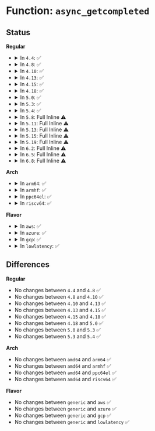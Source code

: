 # Function: <code>async_getcompleted</code>

## Status
<b>Regular</b>
<ul>
<li>
<details>
<summary>In <code>4.4</code>: ✅</summary>

```c
struct async *async_getcompleted(struct usb_dev_state *ps);
```

**Collision:** Unique Static

**Inline:** No

**Transformation:** False

**Instances:**

```
In drivers/usb/core/devio.c (ffffffff81619680)
Location: drivers/usb/core/devio.c:328
Inline: False
Direct callers:
  - drivers/usb/core/devio.c:reap_as
  - drivers/usb/core/devio.c:usbdev_release
  - drivers/usb/core/devio.c:usbdev_release
  - drivers/usb/core/devio.c:usbdev_do_ioctl
  - drivers/usb/core/devio.c:usbdev_do_ioctl
```
**Symbols:**

```
ffffffff81619680-ffffffff816196d8: async_getcompleted (STB_LOCAL)
```
</details>
</li>
<li>
<details>
<summary>In <code>4.8</code>: ✅</summary>

```c
struct async *async_getcompleted(struct usb_dev_state *ps);
```

**Collision:** Unique Static

**Inline:** No

**Transformation:** False

**Instances:**

```
In drivers/usb/core/devio.c (ffffffff81679880)
Location: drivers/usb/core/devio.c:436
Inline: False
Direct callers:
  - drivers/usb/core/devio.c:usbdev_do_ioctl
  - drivers/usb/core/devio.c:usbdev_do_ioctl
  - drivers/usb/core/devio.c:reap_as
  - drivers/usb/core/devio.c:usbdev_release
```
**Symbols:**

```
ffffffff81679880-ffffffff816798db: async_getcompleted (STB_LOCAL)
```
</details>
</li>
<li>
<details>
<summary>In <code>4.10</code>: ✅</summary>

```c
struct async *async_getcompleted(struct usb_dev_state *ps);
```

**Collision:** Unique Static

**Inline:** No

**Transformation:** False

**Instances:**

```
In drivers/usb/core/devio.c (ffffffff816a7560)
Location: drivers/usb/core/devio.c:436
Inline: False
Direct callers:
  - drivers/usb/core/devio.c:usbdev_do_ioctl
  - drivers/usb/core/devio.c:usbdev_do_ioctl
  - drivers/usb/core/devio.c:reap_as
  - drivers/usb/core/devio.c:usbdev_release
```
**Symbols:**

```
ffffffff816a7560-ffffffff816a75bb: async_getcompleted (STB_LOCAL)
```
</details>
</li>
<li>
<details>
<summary>In <code>4.13</code>: ✅</summary>

```c
struct async *async_getcompleted(struct usb_dev_state *ps);
```

**Collision:** Unique Static

**Inline:** No

**Transformation:** False

**Instances:**

```
In drivers/usb/core/devio.c (ffffffff816bc8a0)
Location: drivers/usb/core/devio.c:430
Inline: False
Direct callers:
  - drivers/usb/core/devio.c:usbdev_do_ioctl
  - drivers/usb/core/devio.c:usbdev_do_ioctl
  - drivers/usb/core/devio.c:reap_as
  - drivers/usb/core/devio.c:usbdev_release
```
**Symbols:**

```
ffffffff816bc8a0-ffffffff816bc8f8: async_getcompleted (STB_LOCAL)
```
</details>
</li>
<li>
<details>
<summary>In <code>4.15</code>: ✅</summary>

```c
struct async *async_getcompleted(struct usb_dev_state *ps);
```

**Collision:** Unique Static

**Inline:** No

**Transformation:** False

**Instances:**

```
In drivers/usb/core/devio.c (ffffffff81728270)
Location: drivers/usb/core/devio.c:420
Inline: False
Direct callers:
  - drivers/usb/core/devio.c:usbdev_do_ioctl
  - drivers/usb/core/devio.c:usbdev_do_ioctl
  - drivers/usb/core/devio.c:reap_as
  - drivers/usb/core/devio.c:usbdev_release
```
**Symbols:**

```
ffffffff81728270-ffffffff817282c8: async_getcompleted (STB_LOCAL)
```
</details>
</li>
<li>
<details>
<summary>In <code>4.18</code>: ✅</summary>

```c
struct async *async_getcompleted(struct usb_dev_state *ps);
```

**Collision:** Unique Static

**Inline:** No

**Transformation:** False

**Instances:**

```
In drivers/usb/core/devio.c (ffffffff817670c0)
Location: drivers/usb/core/devio.c:418
Inline: False
Direct callers:
  - drivers/usb/core/devio.c:usbdev_do_ioctl
  - drivers/usb/core/devio.c:usbdev_do_ioctl
  - drivers/usb/core/devio.c:reap_as
  - drivers/usb/core/devio.c:usbdev_release
```
**Symbols:**

```
ffffffff817670c0-ffffffff81767118: async_getcompleted (STB_LOCAL)
```
</details>
</li>
<li>
<details>
<summary>In <code>5.0</code>: ✅</summary>

```c
struct async *async_getcompleted(struct usb_dev_state *ps);
```

**Collision:** Unique Static

**Inline:** No

**Transformation:** False

**Instances:**

```
In drivers/usb/core/devio.c (ffffffff8178b640)
Location: drivers/usb/core/devio.c:418
Inline: False
Direct callers:
  - drivers/usb/core/devio.c:usbdev_do_ioctl
  - drivers/usb/core/devio.c:usbdev_do_ioctl
  - drivers/usb/core/devio.c:reap_as
  - drivers/usb/core/devio.c:usbdev_release
  - drivers/usb/core/devio.c:usbdev_release
```
**Symbols:**

```
ffffffff8178b640-ffffffff8178b698: async_getcompleted (STB_LOCAL)
```
</details>
</li>
<li>
<details>
<summary>In <code>5.3</code>: ✅</summary>

```c
struct async *async_getcompleted(struct usb_dev_state *ps);
```

**Collision:** Unique Static

**Inline:** No

**Transformation:** False

**Instances:**

```
In drivers/usb/core/devio.c (ffffffff817c9c60)
Location: drivers/usb/core/devio.c:416
Inline: False
Direct callers:
  - drivers/usb/core/devio.c:usbdev_do_ioctl
  - drivers/usb/core/devio.c:usbdev_do_ioctl
  - drivers/usb/core/devio.c:reap_as
  - drivers/usb/core/devio.c:usbdev_release
  - drivers/usb/core/devio.c:usbdev_release
```
**Symbols:**

```
ffffffff817c9c60-ffffffff817c9cc2: async_getcompleted (STB_LOCAL)
```
</details>
</li>
<li>
<details>
<summary>In <code>5.4</code>: ✅</summary>

```c
struct async *async_getcompleted(struct usb_dev_state *ps);
```

**Collision:** Unique Static

**Inline:** No

**Transformation:** False

**Instances:**

```
In drivers/usb/core/devio.c (ffffffff817fa7a0)
Location: drivers/usb/core/devio.c:428
Inline: False
Direct callers:
  - drivers/usb/core/devio.c:usbdev_do_ioctl
  - drivers/usb/core/devio.c:usbdev_do_ioctl
  - drivers/usb/core/devio.c:reap_as
  - drivers/usb/core/devio.c:usbdev_release
  - drivers/usb/core/devio.c:usbdev_release
```
**Symbols:**

```
ffffffff817fa7a0-ffffffff817fa802: async_getcompleted (STB_LOCAL)
```
</details>
</li>
<li>
<details>
<summary>In <code>5.8</code>: Full Inline ⚠️</summary>

**Collision:** Unique Static

**Inline:** Full

**Transformation:** False

**Instances:**

```
In drivers/usb/core/devio.c (ffffffff818ce2b6)
Location: drivers/usb/core/devio.c:437
Inline: True
Inline callers:
  - drivers/usb/core/devio.c:usbdev_do_ioctl
  - drivers/usb/core/devio.c:usbdev_do_ioctl
  - drivers/usb/core/devio.c:reap_as
  - drivers/usb/core/devio.c:usbdev_release
  - drivers/usb/core/devio.c:usbdev_release
```
</details>
</li>
<li>
<details>
<summary>In <code>5.11</code>: Full Inline ⚠️</summary>

**Collision:** Unique Static

**Inline:** Full

**Transformation:** False

**Instances:**

```
In drivers/usb/core/devio.c (ffffffff818d9225)
Location: drivers/usb/core/devio.c:437
Inline: True
Inline callers:
  - drivers/usb/core/devio.c:usbdev_do_ioctl
  - drivers/usb/core/devio.c:usbdev_do_ioctl
  - drivers/usb/core/devio.c:reap_as
  - drivers/usb/core/devio.c:usbdev_release
  - drivers/usb/core/devio.c:usbdev_release
```
</details>
</li>
<li>
<details>
<summary>In <code>5.13</code>: Full Inline ⚠️</summary>

**Collision:** Unique Static

**Inline:** Full

**Transformation:** False

**Instances:**

```
In drivers/usb/core/devio.c (ffffffff818bc3ab)
Location: drivers/usb/core/devio.c:437
Inline: True
Inline callers:
  - drivers/usb/core/devio.c:usbdev_do_ioctl
  - drivers/usb/core/devio.c:usbdev_do_ioctl
  - drivers/usb/core/devio.c:reap_as
  - drivers/usb/core/devio.c:usbdev_release
  - drivers/usb/core/devio.c:usbdev_release
```
</details>
</li>
<li>
<details>
<summary>In <code>5.15</code>: Full Inline ⚠️</summary>

**Collision:** Unique Static

**Inline:** Full

**Transformation:** False

**Instances:**

```
In drivers/usb/core/devio.c (ffffffff81952371)
Location: drivers/usb/core/devio.c:438
Inline: True
Inline callers:
  - drivers/usb/core/devio.c:usbdev_do_ioctl
  - drivers/usb/core/devio.c:usbdev_do_ioctl
  - drivers/usb/core/devio.c:reap_as
  - drivers/usb/core/devio.c:usbdev_release
  - drivers/usb/core/devio.c:usbdev_release
```
</details>
</li>
<li>
<details>
<summary>In <code>5.19</code>: Full Inline ⚠️</summary>

**Collision:** Unique Static

**Inline:** Full

**Transformation:** False

**Instances:**

```
In drivers/usb/core/devio.c (ffffffff81aaba0f)
Location: drivers/usb/core/devio.c:450
Inline: True
Inline callers:
  - drivers/usb/core/devio.c:usbdev_do_ioctl
  - drivers/usb/core/devio.c:usbdev_do_ioctl
  - drivers/usb/core/devio.c:reap_as
  - drivers/usb/core/devio.c:usbdev_release
  - drivers/usb/core/devio.c:usbdev_release
```
</details>
</li>
<li>
<details>
<summary>In <code>6.2</code>: Full Inline ⚠️</summary>

**Collision:** Unique Static

**Inline:** Full

**Transformation:** False

**Instances:**

```
In drivers/usb/core/devio.c (ffffffff81c32eef)
Location: drivers/usb/core/devio.c:450
Inline: True
Inline callers:
  - drivers/usb/core/devio.c:usbdev_do_ioctl
  - drivers/usb/core/devio.c:usbdev_do_ioctl
  - drivers/usb/core/devio.c:reap_as
  - drivers/usb/core/devio.c:usbdev_release
  - drivers/usb/core/devio.c:usbdev_release
```
</details>
</li>
<li>
<details>
<summary>In <code>6.5</code>: Full Inline ⚠️</summary>

**Collision:** Unique Static

**Inline:** Full

**Transformation:** False

**Instances:**

```
In drivers/usb/core/devio.c (ffffffff81c9a1c9)
Location: drivers/usb/core/devio.c:457
Inline: True
Inline callers:
  - drivers/usb/core/devio.c:usbdev_do_ioctl
  - drivers/usb/core/devio.c:usbdev_do_ioctl
  - drivers/usb/core/devio.c:reap_as
  - drivers/usb/core/devio.c:usbdev_release
  - drivers/usb/core/devio.c:usbdev_release
```
</details>
</li>
<li>
<details>
<summary>In <code>6.8</code>: Full Inline ⚠️</summary>

**Collision:** Unique Static

**Inline:** Full

**Transformation:** False

**Instances:**

```
In drivers/usb/core/devio.c (ffffffff81d4ed99)
Location: drivers/usb/core/devio.c:457
Inline: True
Inline callers:
  - drivers/usb/core/devio.c:usbdev_do_ioctl
  - drivers/usb/core/devio.c:usbdev_do_ioctl
  - drivers/usb/core/devio.c:reap_as
  - drivers/usb/core/devio.c:usbdev_release
  - drivers/usb/core/devio.c:usbdev_release
```
</details>
</li>
</ul>
<b>Arch</b>
<ul>
<li>
<details>
<summary>In <code>arm64</code>: ✅</summary>

```c
struct async *async_getcompleted(struct usb_dev_state *ps);
```

**Collision:** Unique Static

**Inline:** No

**Transformation:** False

**Instances:**

```
In drivers/usb/core/devio.c (ffff800010a2c530)
Location: drivers/usb/core/devio.c:428
Inline: False
Direct callers:
  - drivers/usb/core/devio.c:usbdev_do_ioctl
  - drivers/usb/core/devio.c:usbdev_do_ioctl
  - drivers/usb/core/devio.c:reap_as
  - drivers/usb/core/devio.c:usbdev_release
  - drivers/usb/core/devio.c:usbdev_release
```
**Symbols:**

```
ffff800010a2c530-ffff800010a2c60c: async_getcompleted (STB_LOCAL)
```
</details>
</li>
<li>
<details>
<summary>In <code>armhf</code>: ✅</summary>

```c
struct async *async_getcompleted(struct usb_dev_state *ps);
```

**Collision:** Unique Static

**Inline:** No

**Transformation:** False

**Instances:**

```
In drivers/usb/core/devio.c (c0b01744)
Location: drivers/usb/core/devio.c:428
Inline: False
Direct callers:
  - drivers/usb/core/devio.c:usbdev_do_ioctl
  - drivers/usb/core/devio.c:usbdev_do_ioctl
  - drivers/usb/core/devio.c:usbdev_release
  - drivers/usb/core/devio.c:usbdev_release
```
**Symbols:**

```
c0b01744-c0b017a4: async_getcompleted (STB_LOCAL)
```
</details>
</li>
<li>
<details>
<summary>In <code>ppc64el</code>: ✅</summary>

```c
struct async *async_getcompleted(struct usb_dev_state *ps);
```

**Collision:** Unique Static

**Inline:** No

**Transformation:** False

**Instances:**

```
In drivers/usb/core/devio.c (c000000000ae8ed0)
Location: drivers/usb/core/devio.c:428
Inline: False
Direct callers:
  - drivers/usb/core/devio.c:usbdev_do_ioctl
  - drivers/usb/core/devio.c:usbdev_do_ioctl
  - drivers/usb/core/devio.c:reap_as
  - drivers/usb/core/devio.c:usbdev_release
  - drivers/usb/core/devio.c:usbdev_release
```
**Symbols:**

```
c000000000ae8ed0-c000000000ae8f8c: async_getcompleted (STB_LOCAL)
```
</details>
</li>
<li>
<details>
<summary>In <code>riscv64</code>: ✅</summary>

```c
struct async *async_getcompleted(struct usb_dev_state *ps);
```

**Collision:** Unique Static

**Inline:** No

**Transformation:** False

**Instances:**

```
In drivers/usb/core/devio.c (ffffffe00064d136)
Location: drivers/usb/core/devio.c:428
Inline: False
Direct callers:
  - drivers/usb/core/devio.c:usbdev_do_ioctl
  - drivers/usb/core/devio.c:usbdev_do_ioctl
  - drivers/usb/core/devio.c:usbdev_release
```
**Symbols:**

```
ffffffe00064d136-ffffffe00064d192: async_getcompleted (STB_LOCAL)
```
</details>
</li>
</ul>
<b>Flavor</b>
<ul>
<li>
<details>
<summary>In <code>aws</code>: ✅</summary>

```c
struct async *async_getcompleted(struct usb_dev_state *ps);
```

**Collision:** Unique Static

**Inline:** No

**Transformation:** False

**Instances:**

```
In drivers/usb/core/devio.c (ffffffff817b2b80)
Location: drivers/usb/core/devio.c:428
Inline: False
Direct callers:
  - drivers/usb/core/devio.c:usbdev_do_ioctl
  - drivers/usb/core/devio.c:usbdev_do_ioctl
  - drivers/usb/core/devio.c:reap_as
  - drivers/usb/core/devio.c:usbdev_release
  - drivers/usb/core/devio.c:usbdev_release
```
**Symbols:**

```
ffffffff817b2b80-ffffffff817b2be2: async_getcompleted (STB_LOCAL)
```
</details>
</li>
<li>
<details>
<summary>In <code>azure</code>: ✅</summary>

```c
struct async *async_getcompleted(struct usb_dev_state *ps);
```

**Collision:** Unique Static

**Inline:** No

**Transformation:** False

**Instances:**

```
In drivers/usb/core/devio.c (ffffffff817a45b0)
Location: drivers/usb/core/devio.c:428
Inline: False
Direct callers:
  - drivers/usb/core/devio.c:usbdev_do_ioctl
  - drivers/usb/core/devio.c:usbdev_do_ioctl
  - drivers/usb/core/devio.c:reap_as
  - drivers/usb/core/devio.c:usbdev_release
  - drivers/usb/core/devio.c:usbdev_release
```
**Symbols:**

```
ffffffff817a45b0-ffffffff817a4612: async_getcompleted (STB_LOCAL)
```
</details>
</li>
<li>
<details>
<summary>In <code>gcp</code>: ✅</summary>

```c
struct async *async_getcompleted(struct usb_dev_state *ps);
```

**Collision:** Unique Static

**Inline:** No

**Transformation:** False

**Instances:**

```
In drivers/usb/core/devio.c (ffffffff817ef620)
Location: drivers/usb/core/devio.c:428
Inline: False
Direct callers:
  - drivers/usb/core/devio.c:usbdev_do_ioctl
  - drivers/usb/core/devio.c:usbdev_do_ioctl
  - drivers/usb/core/devio.c:reap_as
  - drivers/usb/core/devio.c:usbdev_release
  - drivers/usb/core/devio.c:usbdev_release
```
**Symbols:**

```
ffffffff817ef620-ffffffff817ef682: async_getcompleted (STB_LOCAL)
```
</details>
</li>
<li>
<details>
<summary>In <code>lowlatency</code>: ✅</summary>

```c
struct async *async_getcompleted(struct usb_dev_state *ps);
```

**Collision:** Unique Static

**Inline:** No

**Transformation:** False

**Instances:**

```
In drivers/usb/core/devio.c (ffffffff81809860)
Location: drivers/usb/core/devio.c:428
Inline: False
Direct callers:
  - drivers/usb/core/devio.c:usbdev_do_ioctl
  - drivers/usb/core/devio.c:usbdev_do_ioctl
  - drivers/usb/core/devio.c:reap_as
  - drivers/usb/core/devio.c:usbdev_release
  - drivers/usb/core/devio.c:usbdev_release
```
**Symbols:**

```
ffffffff81809860-ffffffff818098c2: async_getcompleted (STB_LOCAL)
```
</details>
</li>
</ul>

## Differences
<b>Regular</b>
<ul>
<li>
No changes between <code>4.4</code> and <code>4.8</code> ✅
</li>
<li>
No changes between <code>4.8</code> and <code>4.10</code> ✅
</li>
<li>
No changes between <code>4.10</code> and <code>4.13</code> ✅
</li>
<li>
No changes between <code>4.13</code> and <code>4.15</code> ✅
</li>
<li>
No changes between <code>4.15</code> and <code>4.18</code> ✅
</li>
<li>
No changes between <code>4.18</code> and <code>5.0</code> ✅
</li>
<li>
No changes between <code>5.0</code> and <code>5.3</code> ✅
</li>
<li>
No changes between <code>5.3</code> and <code>5.4</code> ✅
</li>
</ul>
<b>Arch</b>
<ul>
<li>
No changes between <code>amd64</code> and <code>arm64</code> ✅
</li>
<li>
No changes between <code>amd64</code> and <code>armhf</code> ✅
</li>
<li>
No changes between <code>amd64</code> and <code>ppc64el</code> ✅
</li>
<li>
No changes between <code>amd64</code> and <code>riscv64</code> ✅
</li>
</ul>
<b>Flavor</b>
<ul>
<li>
No changes between <code>generic</code> and <code>aws</code> ✅
</li>
<li>
No changes between <code>generic</code> and <code>azure</code> ✅
</li>
<li>
No changes between <code>generic</code> and <code>gcp</code> ✅
</li>
<li>
No changes between <code>generic</code> and <code>lowlatency</code> ✅
</li>
</ul>
